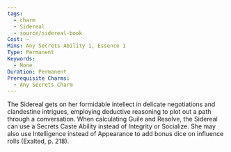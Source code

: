 ```yaml
---
tags:
  - charm
  - Sidereal
  - source/sidereal-book
Cost: —
Mins: Any Secrets Ability 1, Essence 1
Type: Permanent
Keywords:
  - None
Duration: Permanent
Prerequisite Charms:
  - Any Secrets Charm
---
```

The Sidereal gets on her formidable intellect in delicate negotiations and clandestine intrigues, employing deductive reasoning to plot out a path through a conversation. When calculating Guile and Resolve, the Sidereal can use a Secrets Caste Ability instead of Integrity or Socialize. She may also use Intelligence instead of Appearance to add bonus dice on influence rolls (Exalted, p. 218).